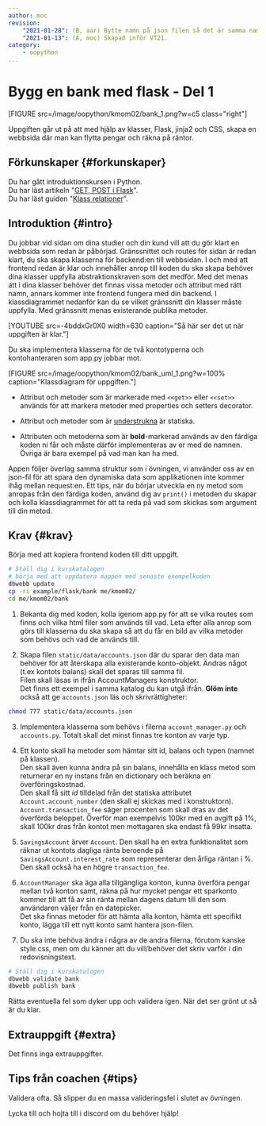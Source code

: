 ```yaml
---
author: moc
revision:
    "2021-01-28": (B, aar) Bytte namn på json filen så det är samma namn i exempel koden.
    "2021-01-13": (A, moc) Skapad inför VT21.
category:
    - oopython
...
```

Bygg en bank med flask - Del 1
===================================

[FIGURE src=/image/oopython/kmom02/bank_1.png?w=c5 class="right"]

Uppgiften går ut på att med hjälp av klasser, Flask, jinja2 och CSS, skapa en webbsida där man kan flytta pengar och räkna på räntor.

<!--more-->


Förkunskaper {#forkunskaper}
-----------------------

Du har gått introduktionskursen i Python.  
Du har läst artikeln "[GET, POST i Flask](kunskap/flask-get-post)".  
Du har läst guiden "[Klass relationer](guide/kom-igang-med-objektorienterad-programmering-i-python)".  



Introduktion {#intro}
-----------------------    

Du jobbar vid sidan om dina studier och din kund vill att du gör klart en webbsida som redan är påbörjad. Gränssnittet och routes för sidan är redan klart, du ska skapa klasserna för backend:en till webbsidan. I och med att frontend redan är klar och innehåller anrop till koden du ska skapa behöver dina klasser uppfylla abstraktionskraven som det medför. Med det menas att i dina klasser behöver det finnas vissa metoder och attribut med rätt namn, annars kommer inte frontend fungera med din backend. I klassdiagrammet nedanför kan du se vilket gränssnitt din klasser måste uppfylla. Med gränssnitt menas existerande publika metoder.

[YOUTUBE src=-4bddxGr0X0 width=630 caption="Så här ser det ut när uppgiften är klar."]

Du ska implementera klasserna för de två kontotyperna och kontohanteraren som app.py jobbar mot.

[FIGURE src=/image/oopython/kmom02/bank_uml_1.png?w=100% caption="Klassdiagram för uppgiften."]

- Attribut och metoder som är markerade med `<<get>>` eller `<<set>>` används för att markera metoder med properties och setters decorator.  

- Attribut och metoder som är <u>understrukna</u> är statiska.  

- Attributen och metoderna som är **bold**-markerad används av den färdiga koden ni får och måste därför implementeras av er med de namnen.  
Övriga är bara exempel på vad man kan ha med.

<!-- [YOUTUBE src=GBmyT_TntXA width=630 caption="Andreas förklarar klassdiagrammet och koden som ska skrivas."] -->

Appen följer överlag samma struktur som i övningen, vi använder oss av en json-fil för att spara den dynamiska data som applikationen inte kommer ihåg mellan request:en. Ett tips, när du börjar utveckla en ny metod som anropas från den färdiga koden, använd dig av `print()` i metoden du skapar och kolla klassdiagrammet för att ta reda på vad som skickas som argument till din metod.

<!-- [YOUTUBE src=rqfqn29glIo width=630 caption="Hur ska man börja med bank uppgiften?"] -->

Krav {#krav}
-----------------------

Börja med att kopiera frontend koden till ditt uppgift.

```bash
# Ställ dig i kurskatalogen
# börja med att uppdatera mappen med senaste exempelkoden
dbwebb update
cp -ri example/flask/bank me/kmom02/
cd me/kmom02/bank
```

1. Bekanta dig med koden, kolla igenom app.py för att se vilka routes som finns och vilka html filer som används till vad. Leta efter alla anrop som görs till klasserna du ska skapa så att du får en bild av vilka metoder som behövs och vad de används till.

1. Skapa filen `static/data/accounts.json` där du sparar den data man behöver för att återskapa alla existerande konto-objekt. Ändras något (t.ex kontots balans) skall det sparas till samma fil.  
Filen skall läsas in ifrån AccountManagers konstruktor.  
Det finns ett exempel i samma katalog du kan utgå ifrån. **Glöm inte** också att ge `accounts.json` läs och skrivrättigheter:

```bash
chmod 777 static/data/accounts.json
```

3. Implementera klasserna som behövs i filerna `account_manager.py` och `accounts.py`. Totalt skall det minst finnas tre konton av varje typ.

1. Ett konto skall ha metoder som hämtar sitt id, balans och typen (namnet på klassen).  
Den skall även kunna ändra på sin balans, innehålla en klass metod som returnerar en ny instans från en dictionary och beräkna en överföringskostnad.  
Den skall få sitt *id* tilldelad från det statiska attributet `Account.account_number` (den skall ej skickas med i konstruktorn).  
`Account.transaction_fee` säger procenten som skall dras av det överförda beloppet. Överför man exempelvis 100kr med en avgift på 1%, skall 100kr dras från kontot men mottagaren ska endast få 99kr insatta.

1. `SavingsAccount` ärver `Account`. Den skall ha en extra funktionalitet som räknar ut kontots dagliga ränta beroende på `SavingsAccount.interest_rate` som representerar den årliga räntan i %. Den skall också ha en högre `transaction_fee`.

1. `AccountManager` ska äga alla tillgängliga konton, kunna överföra pengar mellan två konton samt, räkna på hur mycket pengar ett sparkonto kommer till att få av sin ränta mellan dagens datum till den som användaren väljer från en datepicker.  
Det ska finnas metoder för att hämta alla konton, hämta ett specifikt konto, lägga till ett nytt konto samt hantera json-filen.


1. Du ska inte behöva ändra i några av de andra filerna, förutom kanske style.css, men om du känner att du vill/behöver det skriv varför i din redovisningstext.


```bash
# Ställ dig i kurskatalogen
dbwebb validate bank
dbwebb publish bank
```

Rätta eventuella fel som dyker upp och validera igen. När det ser grönt ut så är du klar.



Extrauppgift {#extra}
-----------------------

Det finns inga extrauppgifter.



Tips från coachen {#tips}
-----------------------

Validera ofta. Så slipper du en massa valideringsfel i slutet av övningen.

Lycka till och hojta till i discord om du behöver hjälp!
